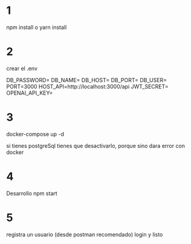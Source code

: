# 1
npm install
o
yarn install

# 2
crear el .env

DB_PASSWORD=
DB_NAME=
DB_HOST=
DB_PORT=
DB_USER=
PORT=3000
HOST_API=http://localhost:3000/api
JWT_SECRET=
OPENAI_API_KEY=

# 3
docker-compose up -d 

si tienes postgreSql tienes que desactivarlo, porque sino dara error con docker

# 4

Desarrollo 
npm start

# 5 
registra un usuario (desde postman recomendado)
login y listo













